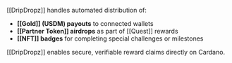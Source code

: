 [[DripDropz]] handles automated distribution of:

- **[[Gold]] (USDM) payouts** to connected wallets
- **[[Partner Token]] airdrops** as part of [[Quest]] rewards
- **[[NFT]] badges** for completing special challenges or milestones

[[DripDropz]] enables secure, verifiable reward claims directly on Cardano.
